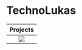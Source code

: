 # TechnoLukas

|                                                                         Projects                                                                          |
|:---------------------------------------------------------------------------------------------------------------------------------------------------------:|
| [<img src="https://github.com/TechnoLukas/Godot4-Shaders/blob/main/images/No15_HalfCircle.gif?raw=true">](https://github.com/TechnoLukas/Godot4-Shaders/) |



